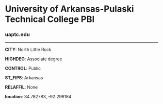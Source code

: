 # University of Arkansas-Pulaski Technical College PBI
### uaptc.edu
---
**CITY**: North Little Rock

**HIGHDEG**: Associate degree

**CONTROL**: Public

**ST_FIPS**: Arkansas

**RELAFFIL**: None

**location**: 34.782783, -92.299184